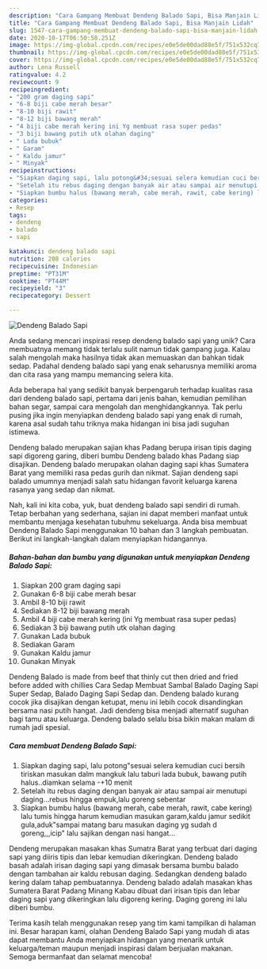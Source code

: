 ```yaml
---
description: "Cara Gampang Membuat Dendeng Balado Sapi, Bisa Manjain Lidah"
title: "Cara Gampang Membuat Dendeng Balado Sapi, Bisa Manjain Lidah"
slug: 1547-cara-gampang-membuat-dendeng-balado-sapi-bisa-manjain-lidah
date: 2020-10-17T06:50:58.251Z
image: https://img-global.cpcdn.com/recipes/e0e5de00dad88e5f/751x532cq70/dendeng-balado-sapi-foto-resep-utama.jpg
thumbnail: https://img-global.cpcdn.com/recipes/e0e5de00dad88e5f/751x532cq70/dendeng-balado-sapi-foto-resep-utama.jpg
cover: https://img-global.cpcdn.com/recipes/e0e5de00dad88e5f/751x532cq70/dendeng-balado-sapi-foto-resep-utama.jpg
author: Lena Russell
ratingvalue: 4.2
reviewcount: 9
recipeingredient:
- "200 gram daging sapi"
- "6-8 biji cabe merah besar"
- "8-10 biji rawit"
- "8-12 biji bawang merah"
- "4 biji cabe merah kering ini Yg membuat rasa super pedas"
- "3 biji bawang putih utk olahan daging"
- " Lada bubuk"
- " Garam"
- " Kaldu jamur"
- " Minyak"
recipeinstructions:
- "Siapkan daging sapi, lalu potong&#34;sesuai selera kemudian cuci bersih tiriskan masukan dalm mangkuk lalu taburi lada bubuk, bawang putih halus..diamkan selama -+10 menit"
- "Setelah itu rebus daging dengan banyak air atau sampai air menutupi daging...rebus hingga empuk,lalu goreng sebentar"
- "Siapkan bumbu halus (bawang merah, cabe merah, rawit, cabe kering) lalu tumis hingga harum kemudian masukan garam,kaldu jamur sedikit gula,aduk&#34;sampai matang baru masukan daging yg sudah d goreng,,,icip&#34; lalu sajikan dengan nasi hangat..."
categories:
- Resep
tags:
- dendeng
- balado
- sapi

katakunci: dendeng balado sapi 
nutrition: 208 calories
recipecuisine: Indonesian
preptime: "PT31M"
cooktime: "PT44M"
recipeyield: "3"
recipecategory: Dessert

---
```



![Dendeng Balado Sapi](https://img-global.cpcdn.com/recipes/e0e5de00dad88e5f/751x532cq70/dendeng-balado-sapi-foto-resep-utama.jpg)

Anda sedang mencari inspirasi resep dendeng balado sapi yang unik? Cara membuatnya memang tidak terlalu sulit namun tidak gampang juga. Kalau salah mengolah maka hasilnya tidak akan memuaskan dan bahkan tidak sedap. Padahal dendeng balado sapi yang enak seharusnya memiliki aroma dan cita rasa yang mampu memancing selera kita.

Ada beberapa hal yang sedikit banyak berpengaruh terhadap kualitas rasa dari dendeng balado sapi, pertama dari jenis bahan, kemudian pemilihan bahan segar, sampai cara mengolah dan menghidangkannya. Tak perlu pusing jika ingin menyiapkan dendeng balado sapi yang enak di rumah, karena asal sudah tahu triknya maka hidangan ini bisa jadi suguhan istimewa.

Dendeng balado merupakan sajian khas Padang berupa irisan tipis daging sapi digoreng garing, diberi bumbu Dendeng balado khas Padang siap disajikan. Dendeng balado merupakan olahan daging sapi khas Sumatera Barat yang memiliki rasa pedas gurih dan nikmat. Sajian dendeng sapi balado umumnya menjadi salah satu hidangan favorit keluarga karena rasanya yang sedap dan nikmat.


Nah, kali ini kita coba, yuk, buat dendeng balado sapi sendiri di rumah. Tetap berbahan yang sederhana, sajian ini dapat memberi manfaat untuk membantu menjaga kesehatan tubuhmu sekeluarga. Anda bisa membuat Dendeng Balado Sapi menggunakan 10 bahan dan 3 langkah pembuatan. Berikut ini langkah-langkah dalam menyiapkan hidangannya.

<!--inarticleads1-->

##### Bahan-bahan dan bumbu yang digunakan untuk menyiapkan Dendeng Balado Sapi:

1. Siapkan 200 gram daging sapi
1. Gunakan 6-8 biji cabe merah besar
1. Ambil 8-10 biji rawit
1. Sediakan 8-12 biji bawang merah
1. Ambil 4 biji cabe merah kering (ini Yg membuat rasa super pedas)
1. Sediakan 3 biji bawang putih utk olahan daging
1. Gunakan  Lada bubuk
1. Sediakan  Garam
1. Gunakan  Kaldu jamur
1. Gunakan  Minyak


Dendeng Balado is made from beef that thinly cut then dried and fried before added with chillies Cara Sedap Membuat Sambal Balado Daging Sapi Super Sedap, Balado Daging Sapi Sedap dan. Dendeng balado kurang cocok jika disajikan dengan ketupat, menu ini lebih cocok disandingkan bersama nasi putih hangat. Jadi dendeng bisa menjadi alternatif suguhan bagi tamu atau keluarga. Dendeng balado selalu bisa bikin makan malam di rumah jadi spesial. 

<!--inarticleads2-->

##### Cara membuat Dendeng Balado Sapi:

1. Siapkan daging sapi, lalu potong&#34;sesuai selera kemudian cuci bersih tiriskan masukan dalm mangkuk lalu taburi lada bubuk, bawang putih halus..diamkan selama -+10 menit
1. Setelah itu rebus daging dengan banyak air atau sampai air menutupi daging...rebus hingga empuk,lalu goreng sebentar
1. Siapkan bumbu halus (bawang merah, cabe merah, rawit, cabe kering) lalu tumis hingga harum kemudian masukan garam,kaldu jamur sedikit gula,aduk&#34;sampai matang baru masukan daging yg sudah d goreng,,,icip&#34; lalu sajikan dengan nasi hangat...


Dendeng merupakan masakan khas Sumatra Barat yang terbuat dari daging sapi yang diiris tipis dan lebar kemudian dikeringkan. Dendeng balado basah adalah irisan daging sapi yang dimasak bersama bumbu balado dengan tambahan air kaldu rebusan daging. Sedangkan dendeng balado kering dalam tahap pembuatannya. Dendeng balado adalah masakan khas Sumatera Barat Padang Minang Kabau dibuat dari irisan tipis dan lebar daging sapi yang dikeringkan lalu digoreng kering. Daging goreng ini lalu diberi bumbu. 

Terima kasih telah menggunakan resep yang tim kami tampilkan di halaman ini. Besar harapan kami, olahan Dendeng Balado Sapi yang mudah di atas dapat membantu Anda menyiapkan hidangan yang menarik untuk keluarga/teman maupun menjadi inspirasi dalam berjualan makanan. Semoga bermanfaat dan selamat mencoba!
